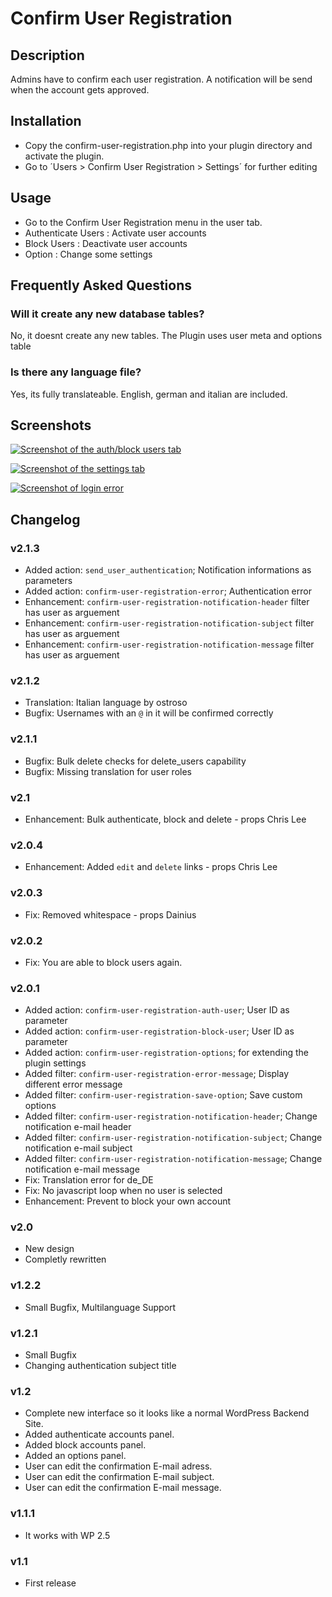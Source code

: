 # Confirm User Registration

## Description

Admins have to confirm each user registration.
A notification will be send when the account gets approved.

## Installation

* Copy the confirm-user-registration.php into your plugin directory and activate the plugin.
* Go to ´Users > Confirm User Registration > Settings´ for further editing

## Usage

* Go to the Confirm User Registration menu in the user tab.
* Authenticate Users : Activate user accounts
* Block Users : Deactivate user accounts
* Option : Change some settings

## Frequently Asked Questions

### Will it create any new database tables?

No, it doesnt create any new tables. The Plugin uses user meta and options table

### Is there any language file?

Yes, its fully translateable.
English, german and italian are included.

## Screenshots

[![Screenshot of the auth/block users tab](https://raw.github.com/Horttcore/confirm-user-registration/master/screenshot-1.jpg)](https://raw.github.com/Horttcore/confirm-user-registration/master/screenshot-1.jpg)

[![Screenshot of the settings tab](https://raw.github.com/Horttcore/confirm-user-registration/master/screenshot-2.jpg)](https://raw.github.com/Horttcore/confirm-user-registration/master/screenshot-2.jpg)

[![Screenshot of login error](https://raw.github.com/Horttcore/confirm-user-registration/master/screenshot-3.jpg)](https://raw.github.com/Horttcore/confirm-user-registration/master/screenshot-3.jpg)

## Changelog

### v2.1.3

* Added action: `send_user_authentication`; Notification informations as parameters
* Added action: `confirm-user-registration-error`; Authentication error
* Enhancement: `confirm-user-registration-notification-header` filter has user as arguement
* Enhancement: `confirm-user-registration-notification-subject` filter has user as arguement
* Enhancement: `confirm-user-registration-notification-message` filter has user as arguement

### v2.1.2

* Translation: Italian language by ostroso
* Bugfix: Usernames with an `@` in it will be confirmed correctly

### v2.1.1

* Bugfix: Bulk delete checks for delete_users capability
* Bugfix: Missing translation for user roles

### v2.1

* Enhancement: Bulk authenticate, block and delete - props Chris Lee

### v2.0.4

* Enhancement: Added `edit` and `delete` links - props Chris Lee

### v2.0.3

* Fix: Removed whitespace - props Dainius

### v2.0.2

* Fix: You are able to block users again.

### v2.0.1

* Added action: `confirm-user-registration-auth-user`; User ID as parameter
* Added action: `confirm-user-registration-block-user`; User ID as parameter
* Added action: `confirm-user-registration-options`; for extending the plugin settings
* Added filter: `confirm-user-registration-error-message`; Display different error message
* Added filter: `confirm-user-registration-save-option`; Save custom options
* Added filter: `confirm-user-registration-notification-header`; Change notification e-mail header
* Added filter: `confirm-user-registration-notification-subject`; Change notification e-mail subject
* Added filter: `confirm-user-registration-notification-message`; Change notification e-mail message
* Fix: Translation error for de_DE
* Fix: No javascript loop when no user is selected
* Enhancement: Prevent to block your own account

### v2.0

* New design
* Completly rewritten

### v1.2.2

* Small Bugfix, Multilanguage Support

### v1.2.1

* Small Bugfix
* Changing authentication subject title

### v1.2

* Complete new interface so it looks like a normal WordPress Backend Site.
* Added authenticate accounts panel.
* Added block accounts panel.
* Added an options panel.
* User can edit the confirmation E-mail adress.
* User can edit the confirmation E-mail subject.
* User can edit the confirmation E-mail message.

### v1.1.1

* It works with WP 2.5

### v1.1

* First release
